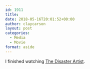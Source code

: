```yaml
---
id: 1911
title: 
date: 2018-05-16T20:01:52+00:00
author: claycarson
layout: post
categories: 
  - Media
  - Movie
format: aside
---
```

I finished watching [The Disaster Artist](https://www.imdb.com/title/tt3521126/?ref_=nv_sr_1).
